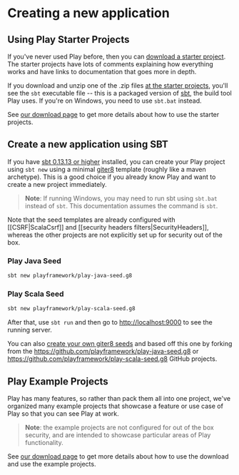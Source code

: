 <!--- Copyright (C) 2009-2018 Lightbend Inc. <https://www.lightbend.com> -->
# Creating a new application

## Using Play Starter Projects

If you've never used Play before, then you can [download a starter project](https://playframework.com/download#starters). The starter projects have lots of comments explaining how everything works and have links to documentation that goes more in depth.

If you download and unzip one of the .zip files [at the starter projects](https://playframework.com/download#starters), you'll see the `sbt` executable file -- this is a packaged version of [sbt](https://www.scala-sbt.org), the build tool Play uses. If you're on Windows, you need to use `sbt.bat` instead.

See [our download page](https://playframework.com/download#starters) to get more details about how to use the starter projects.

## Create a new application using SBT

If you have [sbt 0.13.13 or higher](https://www.scala-sbt.org) installed, you can create your Play project using `sbt new` using a minimal [giter8](http://foundweekends.org/giter8) template (roughly like a maven archetype). This is a good choice if you already know Play and want to create a new project immediately.

> **Note**: If running Windows, you may need to run sbt using `sbt.bat` instead of `sbt`. This documentation assumes the command is `sbt`.

Note that the seed templates are already configured with [[CSRF|ScalaCsrf]] and [[security headers filters|SecurityHeaders]], whereas the other projects are not explicitly set up for security out of the box.

### Play Java Seed

```bash
sbt new playframework/play-java-seed.g8
```

### Play Scala Seed

```bash
sbt new playframework/play-scala-seed.g8
```

After that, use `sbt run` and then go to <http://localhost:9000> to see the running server.

You can also [create your own giter8 seeds](http://www.foundweekends.org/giter8/usage.html) and based off this one by forking from the <https://github.com/playframework/play-java-seed.g8> or <https://github.com/playframework/play-scala-seed.g8> GitHub projects.

## Play Example Projects

Play has many features, so rather than pack them all into one project, we've organized many example projects that showcase a feature or use case of Play so that you can see Play at work.

> **Note**: the example projects are not configured for out of the box security, and are intended to showcase particular areas of Play functionality.

See [our download page](https://playframework.com/download#examples) to get more details about how to use the download and use the example projects.
